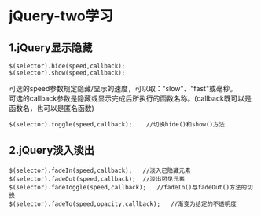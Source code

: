 # jQuery-two学习
## 1.jQuery显示隐藏  
```
$(selector).hide(speed,callback);  
$(selector).show(speed,callback);  
```
可选的speed参数规定隐藏/显示的速度，可以取："slow"、"fast"或毫秒。  
可选的callback参数是隐藏或显示完成后所执行的函数名称。(callback既可以是函数名，也可以是匿名函数)  
```
$(selector).toggle(speed,callback);    //切换hide()和show()方法 
```
## 2.jQuery淡入淡出
```
$(selector).fadeIn(speed,callback);   //淡入已隐藏元素
$(selector).fadeOut(speed,callback);  //淡出可见元素
$(selector).fadeToggle(speed,callback);   //fadeIn()与fadeOut()方法的切换
$(selector).fadeTo(speed,opacity,callback);   //渐变为给定的不透明度
```
